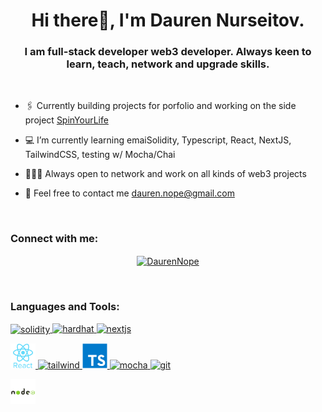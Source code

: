 <h1 align="center">Hi there👋, I'm Dauren Nurseitov.</h1>
<h3 align="center">I am full-stack developer web3 developer. Always keen to learn, teach, network and upgrade skills.</h3>
<br/>

- 🖇 Currently building projects for porfolio and working on the side project [SpinYourLife](https://spinyourlife.me/)

- 💻 I’m currently learning emaiSolidity, Typescript, React, NextJS, TailwindCSS, testing w/ Mocha/Chai

- 🧑🏽‍💻 Always open to network and work on all kinds of web3 projects

- 📧 Feel free to contact me dauren.nope@gmail.com


<br />
<h3 align="left">Connect with me:</h3>
<p align="center">
<a href="https://twitter.com/DaurenNope" target="blank"><img align="center" src="https://img.shields.io/badge/Twitter-1DA1F2?style=for-the-badge&logo=twitter&logoColor=white" alt="DaurenNope" height="40" width="120" /></a>
</p>

<br />
<h3 align="left">Languages and Tools:</h3>
<p items-align="left" width="full-width">

  
  
<a href="https://soliditylang.org/" target="_blank" rel="noreferrer"> <img align="center" src="https://docs.soliditylang.org/en/v0.8.13/_static/logo.svg" alt="solidity" width="40" height="40"/> </a>
<a href="https://hardhat.org/" target="_blank" rel="noreferrer"> <img src="https://hardhat.org/_next/static/media/hardhat-logo-dark.484eb916.svg" alt="hardhat" width="160" height="40"/> </a>
<a href="https://nextjs.org/" target="_blank" rel="noreferrer"> <img src="https://upload.wikimedia.org/wikipedia/commons/8/8e/Nextjs-logo.svg" alt="nextjs" width="67" height="40"/> </a>

<a href="https://reactjs.org/" target="_blank" rel="noreferrer"> <img src="https://raw.githubusercontent.com/devicons/devicon/master/icons/react/react-original-wordmark.svg" alt="react" width="40" height="40"/> </a>
<a href="https://tailwindcss.com/" target="_blank" rel="noreferrer"> <img src="https://www.vectorlogo.zone/logos/tailwindcss/tailwindcss-icon.svg" alt="tailwind" width="40" height="40"/> </a>
<a href="https://www.typescriptlang.org/" target="_blank" rel="noreferrer"> <img src="https://raw.githubusercontent.com/devicons/devicon/master/icons/typescript/typescript-original.svg" alt="typescript" width="40" height="40"/> </a>
<a href="https://mochajs.org" target="_blank" rel="noreferrer"> <img src="https://www.vectorlogo.zone/logos/mochajs/mochajs-icon.svg" alt="mocha" width="40" height="40"/> </a>
<a href="https://git-scm.com/" target="_blank" rel="noreferrer"> <img src="https://www.vectorlogo.zone/logos/git-scm/git-scm-icon.svg" alt="git" width="40" height="40"/> </a>

<a href="https://nodejs.org" target="_blank" rel="noreferrer"> <img src="https://raw.githubusercontent.com/devicons/devicon/master/icons/nodejs/nodejs-original-wordmark.svg" alt="nodejs" width="40" height="40"/> </a>


</p>
